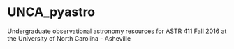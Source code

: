 # UNCA_pyastro
Undergraduate observational astronomy resources for ASTR 411 Fall 2016 at the University of North Carolina - Asheville
